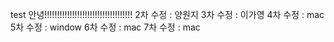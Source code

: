 
test
안녕!!!!!!!!!!!!!!!!!!!!!!!!!!!!!!!!!!!
2차 수정 : 양원지
3차 수정 : 이가영
4차 수정 : mac
5차 수정 : window
6차 수정 : mac
7차 수정 : mac